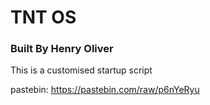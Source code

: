 # TNT OS
### Built By Henry Oliver

This is a customised startup script

pastebin: https://pastebin.com/raw/p6nYeRyu
